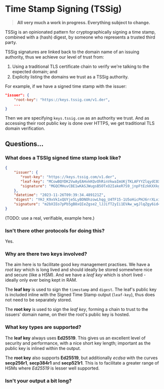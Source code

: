 # Time Stamp Signing (TSSig)

> **All very much a work in progress.  Everything subject to change.**

TSSig is an opinionated pattern for cryptographically signing a time stamp, combined with  a (hash) digest, by someone who represents a trusted third party.

TSSig signatures are linked back to the domain name of an issuing authority, thus we achieve  our level of trust from:
1. Using a traditional TLS certificate chain to verify we're talking to the expected domain; and
2. Explicity listing the domains we trust as a TSSig authority.

For example, if we have a signed time stamp with the issuer:
```json
"issuer": {  
	"root-key": "https://keys.tssig.com/v1.der",  
	...
}
```
Then we are specifying `keys.tssig.com` as an authority we trust. And as accessing their root public key is done over HTTPS, we get traditional TLS domain verification.

## Questions...

### What does a TSSIg signed time stamp look like?
```json
{  
    "issuer": {  
       "root-key": "https://keys.tssig.com/v1.der",  
       "leaf-key": "MCowBQYDK2VwAyEAHxkKQvOhRinVkwaImUKjTKLAFYYZlqydC0XtWs7P_54=",  
       "signature": "MGQCMHuvCBE1wKASJWugsB5OTxO2IakeR7S9_jnpFtEzkKXXkgh1lLeVuR9zAO8uqD_-HgIwYuCutPd9E5Jxye94_jhbZ_KD9jmEydIk_Vt25ovrlU3kVx8PNM_uaPeMs_6-FS6S"  
    },  
    "datetime": "2023-11-26T09:39:34.489121Z",  
    "digest": "YHJ_K9xVk1xQUYje5LyBONOhzowLhqg_U4TF15-1U5oHicPHJ6rrXLviIBhtvjIS",  
    "signature": "m2bXIEo7pPb5gB8xQIeZgse2_lJJifT2yIi1EVAw_wgJlqZgy6id4FUQfKgwRkmQzmAHRdw7bUtzUeamW1ZiDw=="  
}
```
(TODO: use a real, verifiable, example here.)

### Isn't there other protocols for doing this?
Yes.

### Why are there two keys involved?
The aim here is to facilitate good key management practises. We have a *root key* which is long lived and should ideally be stored somewhere nice and secure (like a HSM). And we have a *leaf key* which is short lived - ideally only ever being kept in RAM.

The **leaf key** is used to sign the `timestamp` and `digest`. The leaf's public key is included inline with the Signed Time Stamp output (`leaf-key`), thus does not need to be separately stored.

The **root key** is used to sign the *leaf key*, forming a chain to trust to the issuers' domain name, on their the root's public key is hosted.

### What key types are supported?

The **leaf key** always uses **Ed25519**. This gives us an excellent level of security and performance, with a nice short key length; important as the public key is inlined within the output.

The **root key** also supports **Ed25519**, but additionally  *ecdsa* with the curves **secp256r1**, **secp384r1** and **secp521r1**. This is to facilitate a greater range of HSMs where *Ed25519* is lesser well supported.

### Isn't your output a bit long?